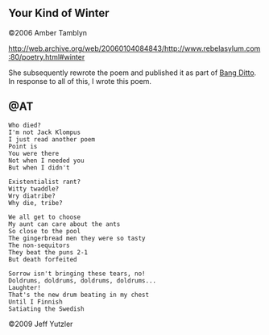 ## Your Kind of Winter

©2006 Amber Tamblyn

http://web.archive.org/web/20060104084843/http://www.rebelasylum.com:80/poetry.html#winter

She subsequently rewrote the poem and published it as part of [Bang Ditto](https://www.amazon.com/Bang-Ditto-Amber-Tamblyn/dp/1933149884). In response to all of this, I wrote this poem.

## @AT
    Who died?
    I'm not Jack Klompus
    I just read another poem
    Point is
    You were there
    Not when I needed you
    But when I didn't
    
    Existentialist rant?
    Witty twaddle?
    Wry diatribe?
    Why die, tribe?
    
    We all get to choose
    My aunt can care about the ants 
    So close to the pool
    The gingerbread men they were so tasty
    The non-sequitors
    They beat the puns 2-1
    But death forfeited
    
    Sorrow isn't bringing these tears, no!
    Doldrums, doldrums, doldrums, doldrums...
    Laughter! 
    That's the new drum beating in my chest
    Until I Finnish
    Satiating the Swedish

©2009 Jeff Yutzler
